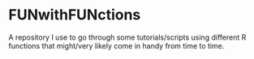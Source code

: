 # FUNwithFUNctions

A repository I use to go through some tutorials/scripts using different R functions that might/very likely come in handy from time to time.
